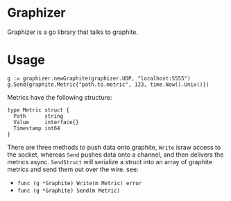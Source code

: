 Graphizer
=========

Graphizer is a go library that talks to graphite.

Usage
=====
```
g := graphizer.newGraphite(graphizer.UDP, "localhost:5555")
g.Send(graphite.Metric{"path.to.metric", 123, time.Now().Unix()})
```

Metrics have the following structure:
```
type Metric struct {
  Path      string
  Value     interface{}
  Timestamp int64
}
```

There are three methods to push data onto graphite, `Write` israw access to the socket, whereas `Send` pushes data onto a channel, and then delivers the metrics async.  `SendStruct`  will serialize a struct into an array of graphite metrics and send them out over the wire.
see: 
- `func (g *Graphite) Write(m Metric) error`
- `func (g *Graphite) Send(m Metric)`


